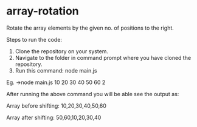 # array-rotation
Rotate the array elements by the given no. of positions to the right.

Steps to run the code:
1. Clone the repository on your system.
2. Navigate to the folder in command prompt where you have cloned the repository.
3. Run this command: node main.js <array elements> <shifting positions>
  
Eg. ->node main.js 10 20 30 40 50 60 2

After running the above command you will be able see the output as:

Array before shifting: 10,20,30,40,50,60

Array after shifting: 50,60,10,20,30,40
